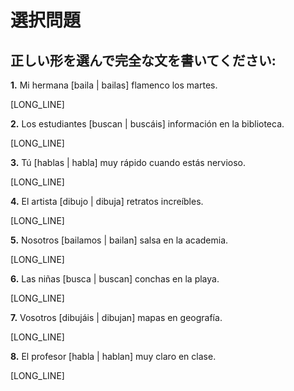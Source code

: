 # 選択問題

## 正しい形を選んで完全な文を書いてください:

**1.** Mi hermana [baila | bailas] flamenco los martes.

   [LONG_LINE]

**2.** Los estudiantes [buscan | buscáis] información en la biblioteca.

   [LONG_LINE]

**3.** Tú [hablas | habla] muy rápido cuando estás nervioso.

   [LONG_LINE]

**4.** El artista [dibujo | dibuja] retratos increíbles.

   [LONG_LINE]

**5.** Nosotros [bailamos | bailan] salsa en la academia.

   [LONG_LINE]

**6.** Las niñas [busca | buscan] conchas en la playa.

   [LONG_LINE]

**7.** Vosotros [dibujáis | dibujan] mapas en geografía.

   [LONG_LINE]

**8.** El profesor [habla | hablan] muy claro en clase.

   [LONG_LINE]